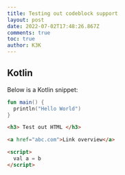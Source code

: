 ```yaml
---
title: Testing out codeblock support
layout: post
date: 2022-07-02T17:48:26.867Z
comments: true
toc: true
author: K3K
---
```

## Kotlin

Below is a Kotlin snippet:

```kotlin
fun main() { 
  println("Hello World") 
}
```

```html
<h3> Test out HTML </h3>

<a href="abc.com">Link overview</a>

<script>
  val a = b
</script>
```